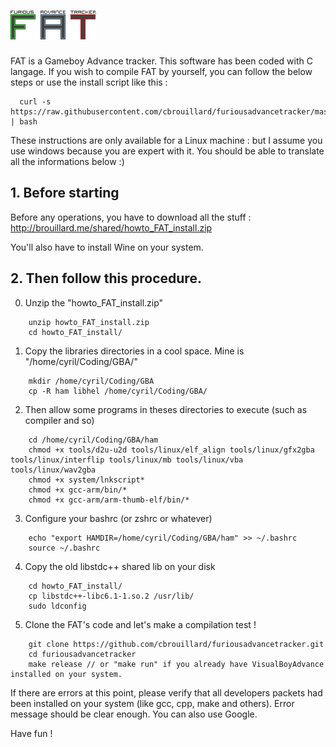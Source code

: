 # ![furiousadvancetracker](src/gfx/img/logo.png)

FAT is a Gameboy Advance tracker.
This software has been coded with C langage.
If you wish to compile FAT by yourself, you can follow the below steps or use the install script like this :
```
  curl -s https://raw.githubusercontent.com/cbrouillard/furiousadvancetracker/master/doc/install.sh | bash
```

These instructions are only available for a Linux machine : but I assume you use windows because you are expert with it. You should be able to translate all the informations below :)

## 1. Before starting

Before any operations, you have to download all the stuff :
http://brouillard.me/shared/howto_FAT_install.zip

You'll also have to install Wine on your system.

## 2. Then follow this procedure.

0. Unzip the "howto_FAT_install.zip"
```
    unzip howto_FAT_install.zip
    cd howto_FAT_install/
   ``` 
1. Copy the libraries directories in a cool space. Mine is "/home/cyril/Coding/GBA/"
```
    mkdir /home/cyril/Coding/GBA
    cp -R ham libhel /home/cyril/Coding/GBA/
```
2. Then allow some programs in theses directories to execute (such as compiler and so)
```
    cd /home/cyril/Coding/GBA/ham
    chmod +x tools/d2u-u2d tools/linux/elf_align tools/linux/gfx2gba tools/linux/interflip tools/linux/mb tools/linux/vba tools/linux/wav2gba
    chmod +x system/lnkscript*
    chmod +x gcc-arm/bin/*
    chmod +x gcc-arm/arm-thumb-elf/bin/*
```
3. Configure your bashrc (or zshrc or whatever)
```
    echo "export HAMDIR=/home/cyril/Coding/GBA/ham" >> ~/.bashrc
    source ~/.bashrc
```
4. Copy the old libstdc++ shared lib on your disk
```
    cd howto_FAT_install/
    cp libstdc++-libc6.1-1.so.2 /usr/lib/
    sudo ldconfig
```
5. Clone the FAT's code and let's make a compilation test !
```
    git clone https://github.com/cbrouillard/furiousadvancetracker.git
    cd furiousadvancetracker
    make release // or "make run" if you already have VisualBoyAdvance installed on your system.
```

If there are errors at this point, please verify that all developers packets had been installed on your system (like gcc, cpp, make and others). Error message should be clear enough. You can also use Google.

Have fun !
